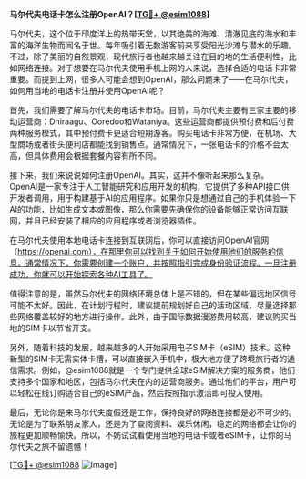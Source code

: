 **马尔代夫电话卡怎么注册OpenAI？[[TG💪+ @esim1088](https://t.me/s/esim1088)]**

马尔代夫，这个位于印度洋上的热带天堂，以其绝美的海滩、清澈见底的海水和丰富的海洋生物而闻名于世。每年吸引着无数游客前来享受阳光沙滩与潜水的乐趣。不过，除了美丽的自然景观，现代旅行者也越来越关注在目的地的生活便利性，比如网络连接。对于想要在马尔代夫使用手机上网的人来说，选择合适的电话卡非常重要。而提到上网，很多人可能会想到OpenAI，那么问题来了——在马尔代夫，如何用当地的电话卡注册并使用OpenAI呢？

首先，我们需要了解马尔代夫的电话卡市场。目前，马尔代夫主要有三家主要的移动运营商：Dhiraagu、Ooredoo和Wataniya。这些运营商都提供预付费和后付费两种服务模式，其中预付费卡更适合短期游客。购买电话卡非常方便，在机场、大型商场或者街头便利店都能找到销售点。通常情况下，一张电话卡的价格不会太高，但具体费用会根据套餐内容有所不同。

接下来，我们来说说如何注册OpenAI。其实，这并不像听起来那么复杂。OpenAI是一家专注于人工智能研究和应用开发的机构，它提供了多种API接口供开发者调用，用于构建基于AI的应用程序。如果你只是想通过自己的手机体验一下AI的功能，比如生成文本或图像，那么你需要先确保你的设备能够正常访问互联网，并且已经安装了相应的应用程序或者浏览器插件。

在马尔代夫使用本地电话卡连接到互联网后，你可以直接访问OpenAI官网（https://openai.com），在那里你可以找到关于如何开始使用他们的服务的信息。通常情况下，你需要创建一个账户，并按照指引完成身份验证流程。一旦注册成功，你就可以开始探索各种AI工具了。

值得注意的是，虽然马尔代夫的网络环境总体上是不错的，但在某些偏远地区信号可能不太好。因此，在计划行程时，建议提前规划好自己的活动区域，尽量选择那些网络覆盖较好的地方进行操作。此外，由于国际数据漫游费用较高，建议购买当地的SIM卡以节省开支。

另外，随着科技的发展，越来越多的人开始采用电子SIM卡（eSIM）技术。这种新型的SIM卡无需实体卡槽，可以直接嵌入手机中，极大地方便了跨境旅行者的通信需求。例如，@esim1088就是一个专门提供全球eSIM解决方案的服务商，他们支持多个国家和地区，包括马尔代夫在内的运营商服务。通过他们的平台，用户可以轻松在线订购适合自己的eSIM产品，然后按照指示激活即可投入使用。

最后，无论你是来马尔代夫度假还是工作，保持良好的网络连接都是必不可少的。无论是为了联系朋友家人，还是为了查阅资料、娱乐休闲，稳定的网络都会让你的旅程更加顺畅愉快。所以，不妨试试看使用当地的电话卡或者eSIM卡，让你的马尔代夫之旅不留遗憾！

[[TG💪+ @esim1088](https://t.me/s/esim1088) ![Image](https://i.postimg.cc/4NQfJmqS/Snipaste-2025-05-13-00-14-12.png)]
